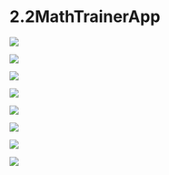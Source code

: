 # 2.2MathTrainerApp

![](https://github.com/IvanKeyiOS/2.2MathTrainerApp/blob/main/Simulator%20Screenshot%20-%20iPhone%2013%20-%202025-01-06%20at%2020.35.27.png)


![](https://github.com/IvanKeyiOS/2.2MathTrainerApp/blob/main/Simulator%20Screenshot%20-%20iPhone%2013%20-%202025-01-06%20at%2020.35.33.png)


![](https://github.com/IvanKeyiOS/2.2MathTrainerApp/blob/main/Simulator%20Screenshot%20-%20iPhone%2013%20-%202025-01-06%20at%2020.35.41.png)


![](https://github.com/IvanKeyiOS/2.2MathTrainerApp/blob/main/Simulator%20Screenshot%20-%20iPhone%2013%20-%202025-01-06%20at%2020.35.58.png)


![](https://github.com/IvanKeyiOS/2.2MathTrainerApp/blob/main/Simulator%20Screenshot%20-%20iPhone%2013%20-%202025-01-06%20at%2020.36.05.png)


![](https://github.com/IvanKeyiOS/2.2MathTrainerApp/blob/main/Simulator%20Screenshot%20-%20iPhone%2013%20-%202025-01-06%20at%2020.36.19.png)


![](https://github.com/IvanKeyiOS/2.2MathTrainerApp/blob/main/Simulator%20Screenshot%20-%20iPhone%2013%20-%202025-01-06%20at%2020.36.28.png)


![](https://github.com/IvanKeyiOS/2.2MathTrainerApp/blob/main/Simulator%20Screenshot%20-%20iPhone%2013%20-%202025-01-06%20at%2020.36.43.png)
